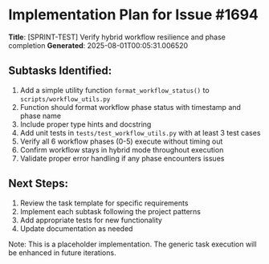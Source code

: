 # Implementation Plan for Issue #1694

**Title**: [SPRINT-TEST] Verify hybrid workflow resilience and phase completion
**Generated**: 2025-08-01T00:05:31.006520

## Subtasks Identified:
1. Add a simple utility function `format_workflow_status()` to `scripts/workflow_utils.py`
2. Function should format workflow phase status with timestamp and phase name
3. Include proper type hints and docstring
4. Add unit tests in `tests/test_workflow_utils.py` with at least 3 test cases
5. Verify all 6 workflow phases (0-5) execute without timing out
6. Confirm workflow stays in hybrid mode throughout execution
7. Validate proper error handling if any phase encounters issues

## Next Steps:
1. Review the task template for specific requirements
2. Implement each subtask following the project patterns
3. Add appropriate tests for new functionality
4. Update documentation as needed

Note: This is a placeholder implementation. The generic task execution
will be enhanced in future iterations.
